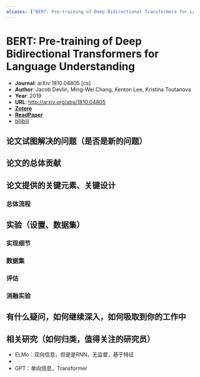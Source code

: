 ```yaml
---
aliases: ["BERT: Pre-training of Deep Bidirectional Transformers for Language Understanding", "BERT: Pre-training of Deep Bidirectional Transformers for Language Understanding, 2019", "BERT"]
---
```

# BERT: Pre-training of Deep Bidirectional Transformers for Language Understanding

- **Journal**: arXiv:1810.04805 [cs]
- **Author**: Jacob Devlin, Ming-Wei Chang, Kenton Lee, Kristina Toutanova
- **Year**: 2019
- **URL**: http://arxiv.org/abs/1810.04805
- [**Zotero**](zotero://select/items/@2019BERTPretrainingDeepDevlin)
- [**ReadPaper**](https://readpaper.com/pdf-annotate/note?noteId=744434043595288576)
- [bilibili](https://www.bilibili.com/video/BV1PL411M7eQ/)


## 论文试图解决的问题（是否是新的问题）



## 论文的总体贡献



## 论文提供的关键元素、关键设计

### 总体流程



## 实验（设置、数据集）

### 实现细节



### 数据集



### 评估



### 消融实验



## 有什么疑问，如何继续深入，如何吸取到你的工作中



## 相关研究（如何归类，值得关注的研究员）

- ELMo：双向信息，但是是RNN，无监督，基于特征
- 
- GPT：单向信息，Transformer

